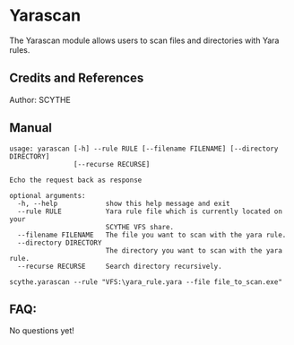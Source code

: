 # Yarascan

The Yarascan module allows users to scan files and directories with Yara rules.

## Credits and References

Author: SCYTHE

##  Manual

```
usage: yarascan [-h] --rule RULE [--filename FILENAME] [--directory DIRECTORY]
                [--recurse RECURSE]

Echo the request back as response

optional arguments:
  -h, --help            show this help message and exit
  --rule RULE           Yara rule file which is currently located on your
                        SCYTHE VFS share.
  --filename FILENAME   The file you want to scan with the yara rule.
  --directory DIRECTORY
                        The directory you want to scan with the yara rule.
  --recurse RECURSE     Search directory recursively.

scythe.yarascan --rule "VFS:\yara_rule.yara --file file_to_scan.exe"
```

## FAQ:

No questions yet!